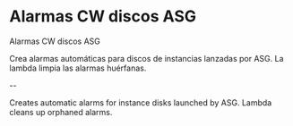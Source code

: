 # Alarmas CW discos ASG
 Alarmas CW discos ASG


Crea alarmas automáticas para discos de instancias lanzadas por ASG.
La lambda limpia las alarmas huérfanas.

--

Creates automatic alarms for instance disks launched by ASG.
Lambda cleans up orphaned alarms.

